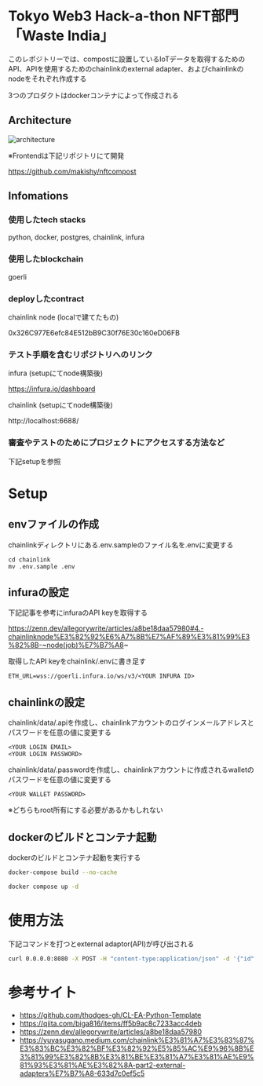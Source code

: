 # Tokyo Web3 Hack-a-thon NFT部門 「Waste India」

このレポジトリーでは、compostに設置しているIoTデータを取得するためのAPI、APIを使用するためのchainlinkのexternal adapter、およびchainlinkのnodeをそれぞれ作成する

3つのプロダクトはdockerコンテナによって作成される

## Architecture

![architecture](https://user-images.githubusercontent.com/10832598/200011816-56f568aa-5de7-407d-af64-1f7cfe084e6d.png)

※Frontendは下記リポジトリにて開発

https://github.com/makishy/nftcompost

## Infomations

### 使用したtech stacks

 python, docker, postgres, chainlink, infura

### 使用したblockchain

goerli

### deployしたcontract

chainlink node (localで建てたもの)

0x326C977E6efc84E512bB9C30f76E30c160eD06FB

### テスト手順を含むリポジトリへのリンク

infura (setupにてnode構築後)

https://infura.io/dashboard

chainlink (setupにてnode構築後)

http://localhost:6688/

### 審査やテストのためにプロジェクトにアクセスする方法など

下記setupを参照


# Setup

## envファイルの作成

chainlinkディレクトリにある.env.sampleのファイル名を.envに変更する

```
cd chainlink
mv .env.sample .env
```

## infuraの設定

下記記事を参考にinfuraのAPI keyを取得する

https://zenn.dev/allegorywrite/articles/a8be18daa57980#4.-chainlinknode%E3%82%92%E6%A7%8B%E7%AF%89%E3%81%99%E3%82%8B-~node(job)%E7%B7%A8~

取得したAPI keyをchainlink/.envに書き足す

```
ETH_URL=wss://goerli.infura.io/ws/v3/<YOUR INFURA ID>
```

## chainlinkの設定

chainlink/data/.apiを作成し、chainlinkアカウントのログインメールアドレスとパスワードを任意の値に変更する

```
<YOUR LOGIN EMAIL>
<YOUR LOGIN PASSWORD>
```

chainlink/data/.passwordを作成し、chainlinkアカウントに作成されるwalletのパスワードを任意の値に変更する

```
<YOUR WALLET PASSWORD>
```

※どちらもroot所有にする必要があるかもしれない

## dockerのビルドとコンテナ起動

dockerのビルドとコンテナ起動を実行する

```bash
docker-compose build --no-cache
```

```bash
docker compose up -d
```

# 使用方法

下記コマンドを打つとexternal adaptor(API)が呼び出される

```bash
curl 0.0.0.0:8080 -X POST -H "content-type:application/json" -d '{"id": 2, "data": {"key": ""}}' 
```

# 参考サイト

- https://github.com/thodges-gh/CL-EA-Python-Template
- https://qiita.com/biga816/items/ff5b9ac8c7233acc4deb
- https://zenn.dev/allegorywrite/articles/a8be18daa57980
- https://yuyasugano.medium.com/chainlink%E3%81%A7%E3%83%87%E3%83%BC%E3%82%BF%E3%82%92%E5%85%AC%E9%96%8B%E3%81%99%E3%82%8B%E3%81%BE%E3%81%A7%E3%81%AE%E9%81%93%E3%81%AE%E3%82%8A-part2-external-adapters%E7%B7%A8-633d7c0ef5c5
